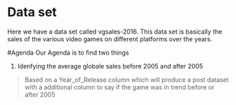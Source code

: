 # Data set
Here we have a data set called vgsales-2016. This data set is basically the sales of the various video games on different platforms over the years.

#Agenda
Our Agenda is to find two things
1. Idenfying the average globale sales before 2005 and after 2005

>Based on a Year_of_Release column which will produce a post dataset with a additional column to say if the game was in trend before or after 2005
